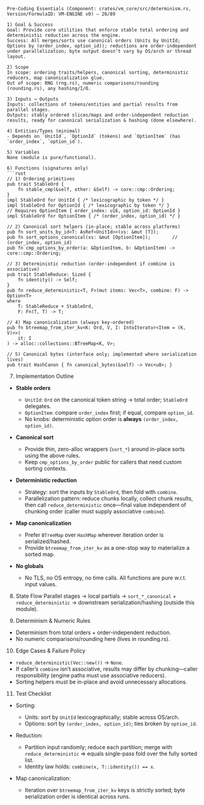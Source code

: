
````
Pre-Coding Essentials (Component: crates/vm_core/src/determinism.rs, Version/FormulaID: VM-ENGINE v0) — 26/89

1) Goal & Success
Goal: Provide core utilities that enforce stable total ordering and deterministic reduction across the engine.
Success: All merges/sorts use canonical orders (Units by UnitId; Options by (order_index, option_id)); reductions are order-independent under parallelization; byte output doesn’t vary by OS/arch or thread layout.

2) Scope
In scope: ordering traits/helpers, canonical sorting, deterministic reducers, map canonicalization glue.
Out of scope: RNG (rng.rs), numeric comparisons/rounding (rounding.rs), any hashing/I/O.

3) Inputs → Outputs
Inputs: collections of tokens/entities and partial results from parallel stages.
Outputs: stably ordered slices/maps and order-independent reduction results, ready for canonical serialization & hashing (done elsewhere).

4) Entities/Types (minimal)
- Depends on `UnitId`, `OptionId` (tokens) and `OptionItem` (has `order_index`, `option_id`).

5) Variables
None (module is pure/functional).

6) Functions (signatures only)
```rust
// 1) Ordering primitives
pub trait StableOrd {
    fn stable_cmp(&self, other: &Self) -> core::cmp::Ordering;
}
impl StableOrd for UnitId { /* lexicographic by token */ }
impl StableOrd for OptionId { /* lexicographic by token */ }
// Requires OptionItem { order_index: u16, option_id: OptionId }
impl StableOrd for OptionItem { /* (order_index, option_id) */ }

// 2) Canonical sort helpers (in-place; stable across platforms)
pub fn sort_units_by_id<T: AsRef<UnitId>>(xs: &mut [T]);
pub fn sort_options_canonical(xs: &mut [OptionItem]);        // (order_index, option_id)
pub fn cmp_options_by_order(a: &OptionItem, b: &OptionItem) -> core::cmp::Ordering;

// 3) Deterministic reduction (order-independent if combine is associative)
pub trait StableReduce: Sized {
    fn identity() -> Self;
}
pub fn reduce_deterministic<T, F>(mut items: Vec<T>, combine: F) -> Option<T>
where
    T: StableReduce + StableOrd,
    F: Fn(T, T) -> T;

// 4) Map canonicalization (always key-ordered)
pub fn btreemap_from_iter_kv<K: Ord, V, I: IntoIterator<Item = (K, V)>>(
    it: I
) -> alloc::collections::BTreeMap<K, V>;

// 5) Canonical bytes (interface only; implemented where serialization lives)
pub trait HashCanon { fn canonical_bytes(&self) -> Vec<u8>; }
````

7. Implementation Outline

* **Stable orders**

  * `UnitId`: `Ord` on the canonical token string → total order; `StableOrd` delegates.
  * `OptionItem`: compare `order_index` first; if equal, compare `option_id`.
  * No knobs: deterministic option order is **always** `(order_index, option_id)`.

* **Canonical sort**

  * Provide thin, zero-alloc wrappers (`sort_*`) around in-place sorts using the above rules.
  * Keep `cmp_options_by_order` public for callers that need custom sorting contexts.

* **Deterministic reduction**

  * Strategy: sort the inputs by `StableOrd`, then fold with `combine`.
  * Parallelization pattern: reduce chunks locally, collect chunk results, then call `reduce_deterministic` once—final value independent of chunking order (caller must supply associative `combine`).

* **Map canonicalization**

  * Prefer `BTreeMap` over `HashMap` wherever iteration order is serialized/hashed.
  * Provide `btreemap_from_iter_kv` as a one-stop way to materialize a sorted map.

* **No globals**

  * No TLS, no OS entropy, no time calls. All functions are pure w\.r.t. input values.

8. State Flow
   Parallel stages → local partials → `sort_*_canonical` + `reduce_deterministic` → downstream serialization/hashing (outside this module).

9. Determinism & Numeric Rules

* Determinism from total orders + order-independent reduction.
* No numeric comparisons/rounding here (lives in rounding.rs).

10. Edge Cases & Failure Policy

* `reduce_deterministic(Vec::new())` → `None`.
* If caller’s `combine` isn’t associative, results may differ by chunking—caller responsibility (engine paths must use associative reducers).
* Sorting helpers must be in-place and avoid unnecessary allocations.

11. Test Checklist

* Sorting:

  * Units: sort by `UnitId` lexicographically; stable across OS/arch.
  * Options: sort by `(order_index, option_id)`; ties broken by `option_id`.
* Reduction:

  * Partition input randomly; reduce each partition; merge with `reduce_deterministic` ⇒ equals single-pass fold over the fully sorted list.
  * Identity law holds: `combine(x, T::identity()) == x`.
* Map canonicalization:

  * Iteration over `btreemap_from_iter_kv` keys is strictly sorted; byte serialization order is identical across runs.

```


```
